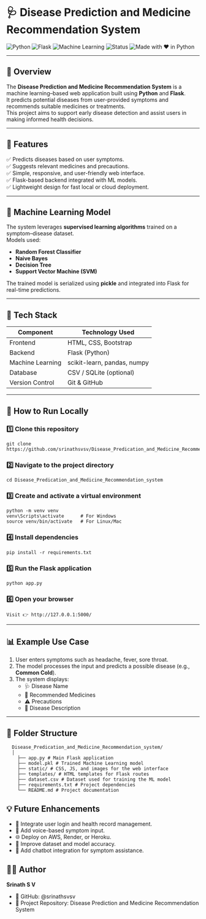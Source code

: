 # 🩺 Disease Prediction and Medicine Recommendation System

![Python](https://img.shields.io/badge/Python-3.10%2B-blue?logo=python)
![Flask](https://img.shields.io/badge/Flask-Framework-lightgrey?logo=flask)
![Machine Learning](https://img.shields.io/badge/Machine%20Learning-Enabled-green?logo=scikitlearn)
![Status](https://img.shields.io/badge/Status-Active-success)
![Made with ❤️ in Python](https://img.shields.io/badge/Made%20with-%E2%9D%A4-red)

---

## 📘 Overview
The **Disease Prediction and Medicine Recommendation System** is a machine learning–based web application built using **Python** and **Flask**.  
It predicts potential diseases from user-provided symptoms and recommends suitable medicines or treatments.  
This project aims to support early disease detection and assist users in making informed health decisions.

---

## 🎯 Features
✅ Predicts diseases based on user symptoms.  
✅ Suggests relevant medicines and precautions.  
✅ Simple, responsive, and user-friendly web interface.  
✅ Flask-based backend integrated with ML models.  
✅ Lightweight design for fast local or cloud deployment.

---

## 🧠 Machine Learning Model
The system leverages **supervised learning algorithms** trained on a symptom–disease dataset.  
Models used:
- **Random Forest Classifier**
- **Naive Bayes**
- **Decision Tree**
- **Support Vector Machine (SVM)**

The trained model is serialized using **pickle** and integrated into Flask for real-time predictions.

---

## 🧩 Tech Stack

| Component | Technology Used |
|------------|-----------------|
| Frontend | HTML, CSS, Bootstrap |
| Backend | Flask (Python) |
| Machine Learning | scikit-learn, pandas, numpy |
| Database | CSV / SQLite (optional) |
| Version Control | Git & GitHub |

---

## 🚀 How to Run Locally

### 1️⃣ Clone this repository
    git clone https://github.com/srinathsvsv/Disease_Predication_and_Medicine_Recommendation_system.git

### 2️⃣ Navigate to the project directory
    cd Disease_Predication_and_Medicine_Recommendation_system

### 3️⃣ Create and activate a virtual environment
    python -m venv venv
    venv\Scripts\activate      # For Windows
    source venv/bin/activate   # For Linux/Mac
### 4️⃣ Install dependencies
    pip install -r requirements.txt
### 5️⃣ Run the Flask application
    python app.py
### 6️⃣ Open your browser
    Visit 👉 http://127.0.0.1:5000/
---
## 📊 Example Use Case
1. User enters symptoms such as headache, fever, sore throat.
2. The model processes the input and predicts a possible disease (e.g., **Common Cold**).
3. The system displays:
   - 🩺 Disease Name
   - 💊 Recommended Medicines
   - ⚠️ Precautions
   - 🧾 Disease Description
---
## 📁 Folder Structure
```
  Disease_Predication_and_Medicine_Recommendation_system/
  │
    ├── app.py # Main Flask application
    ├── model.pkl # Trained Machine Learning model
    ├── static/ # CSS, JS, and images for the web interface
    ├── templates/ # HTML templates for Flask routes
    ├── dataset.csv # Dataset used for training the ML model
    ├── requirements.txt # Project dependencies
    └── README.md # Project documentation
```
## 💡 Future Enhancements
  - 🚀 Integrate user login and health record management.
  - 📱 Add voice-based symptom input.
  - 🌐 Deploy on AWS, Render, or Heroku.
  - 🧬 Improve dataset and model accuracy.
  - 💬 Add chatbot integration for symptom assistance.

## 🧑‍💻 Author
  **Srinath S V**
  - 📍 GitHub: @srinathsvsv
  - 💼 Project Repository: Disease Prediction and Medicine Recommendation System





